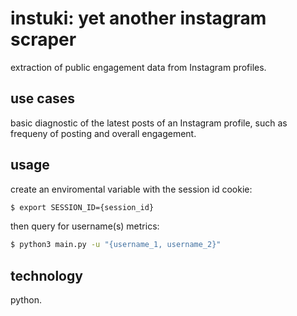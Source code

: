 # instuki: yet another instagram scraper
extraction of public engagement data from Instagram profiles.

## use cases
basic diagnostic of the latest posts of an Instagram profile, such as frequeny of posting and overall engagement.

## usage
create an enviromental variable with the session id cookie:
```bash
$ export SESSION_ID={session_id}
```
then query for username(s) metrics:
```bash
$ python3 main.py -u "{username_1, username_2}"
```

## technology
python.
